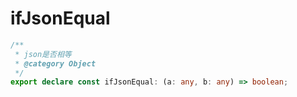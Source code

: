 # ifJsonEqual
```ts
/**
 * json是否相等
 * @category Object
 */
export declare const ifJsonEqual: (a: any, b: any) => boolean;

```
